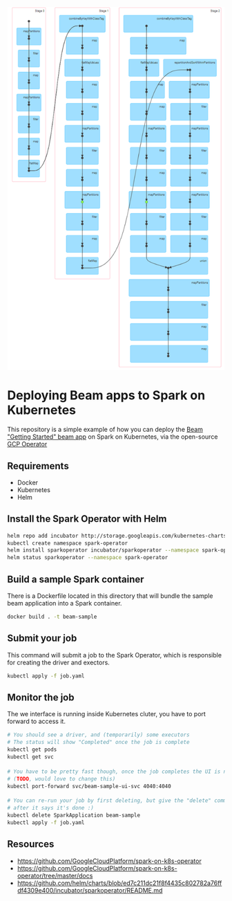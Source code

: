 ![Dag Visualization of the sample beam app on spark](https://github.com/THEjoezack/beam-on-spark-on-kubernetes/raw/master/dag-visualization.png)

# Deploying Beam apps to Spark on Kubernetes

This repository is a simple example of how you can deploy the [Beam "Getting Started" beam app](https://beam.apache.org/get-started/wordcount-example/) on Spark on Kubernetes, via the open-source [GCP Operator](https://github.com/GoogleCloudPlatform/spark-on-k8s-operator)

## Requirements

- Docker
- Kubernetes
- Helm

## Install the Spark Operator with Helm

```bash
helm repo add incubator http://storage.googleapis.com/kubernetes-charts-incubator
kubectl create namespace spark-operator
helm install sparkoperator incubator/sparkoperator --namespace spark-operator --set sparkJobNamespace=default
helm status sparkoperator --namespace spark-operator
```

## Build a sample Spark container

There is a Dockerfile located in this directory that will bundle the sample beam application into a Spark container.

```bash
docker build . -t beam-sample
```

## Submit your job

This command will submit a job to the Spark Operator, which is responsible for creating the driver and exectors.

```bash
kubectl apply -f job.yaml
```

## Monitor the job

The we interface is running inside Kubernetes cluter, you have to port forward to access it.

```bash
# You should see a driver, and (temporarily) some executors
# The status will show "Completed" once the job is complete
kubectl get pods
kubectl get svc

# You have to be pretty fast though, once the job completes the UI is non-functional
# (TODO, would love to change this)
kubectl port-forward svc/beam-sample-ui-svc 4040:4040

# You can re-run your job by first deleting, but give the "delete" command a couple seconds
# after it says it's done :)
kubectl delete SparkApplication beam-sample
kubectl apply -f job.yaml
```

## Resources

- https://github.com/GoogleCloudPlatform/spark-on-k8s-operator
- https://github.com/GoogleCloudPlatform/spark-on-k8s-operator/tree/master/docs
- https://github.com/helm/charts/blob/ed7c211dc21f8f4435c802782a76ffdf4309e400/incubator/sparkoperator/README.md
